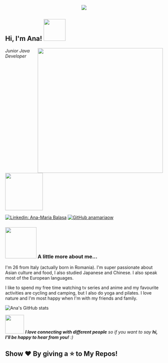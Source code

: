 <p align="center"><img src="https://i.imgur.com/A6bWGFl.gif"/></p>

<h2> Hi, I'm Ana! <img src="https://media.giphy.com/media/IzL0gtAuERKuESGN1t/giphy.gif" width="70"></h2>
<img align='right' src="https://media.giphy.com/media/kje0rsDyVEMEzQLPol/giphy.gif" width="400">
<p><em>Junior Java Developer <img src="https://media.giphy.com/media/fRg1SwUD8Nr0EWI75x/giphy.gif" width="120"></em></p>


[![Linkedin: Ana-Maria Balasa](https://img.shields.io/badge/-anamariabalasa-blue?style=flat-square&logo=Linkedin&logoColor=white&link=https://www.linkedin.com/in/anamaria-balasa/)](https://www.linkedin.com/in/anamaria-balasa/)
[![GitHub anamariaow](https://img.shields.io/github/followers/anamariaow?label=follow&style=social)](https://github.com/anamariaow)


### <img src="https://media.giphy.com/media/jmyHq8Sthd4vb4mfRe/giphy.gif" width="100"> A little more about me...  

<p>I'm 26 from Italy (actually born in Romania). I'm super passionate about Asian culture and food, I also studied Japanese and Chinese.
  I also speak most of the European languages.</p> 
<p>I like to spend my free time watching tv series and anime and my favourite activities are cycling and camping, but I also do yoga and pilates.
I love nature and I'm most happy when I'm with my friends and family.</p> 

![Ana's GitHub stats](https://github-readme-stats.vercel.app/api?username=anamariaow&show_icons=true&theme=merko&&hide_border=true)


<img src="https://media.giphy.com/media/v1.Y2lkPTc5MGI3NjExZDZvcWM2ZTc0cHdrMjU4bWVkdXpvbzZwMjBsenVwZDNpc2I0YnZxNCZlcD12MV9zdGlja2Vyc19zZWFyY2gmY3Q9cw/S8qzKgooCxZikuVbtS/giphy.gif" width="60"> <em><b>I love connecting with different people</b> so if you want to say <b>hi, I'll be happy to hear from you!</b> :)</em>


## Show ❤️ By giving a ⭐ to My Repos!
